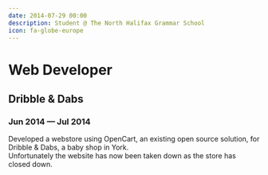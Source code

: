 ```yaml
---
date: 2014-07-29 00:00
description: Student @ The North Halifax Grammar School
icon: fa-globe-europe
---
```

# Web Developer
## Dribble & Dabs
### Jun 2014 — Jul 2014

Developed a webstore using OpenCart, an existing open source solution, for Dribble & Dabs, a baby shop in York.\
Unfortunately the website has now been taken down as the store has closed down.
